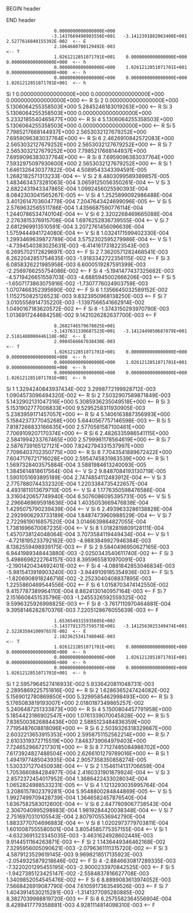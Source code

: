  BEGIN header
  
 END header
  
                      0.0000000000000000E+000
                     -3.1437669498903556E+001   -3.1412391882063400E+001    2.5277616840155392E-002  <-- E
                      2.1064680700129492E-003                                                        <-- T
                      1.0261212851071701E+001    0.0000000000000000E+000    0.0000000000000000E+000  <-- h
                      0.0000000000000000E+000    1.0261212851071701E+001    0.0000000000000000E+000  <-- h
                      0.0000000000000000E+000    0.0000000000000000E+000    1.0261212851071701E+001  <-- h
 Si              1    0.0000000000000000E+000    0.0000000000000000E+000    0.0000000000000000E+000  <-- R
 Si              2    0.0000000000000000E+000    5.1306064255358503E+000    5.2845246183019263E+000  <-- R
 Si              3    5.1306064255358503E+000    0.0000000000000000E+000    5.2332185540465677E+000  <-- R
 Si              4    5.1306064255358503E+000    5.1306064255358503E+000    0.0000000000000000E+000  <-- R
 Si              5    7.7985217668144937E+000    2.5653032127679252E+000    7.6959096383037764E+000  <-- R
 Si              6    2.4626910842572083E+000    2.5653032127679252E+000    2.5653032127679252E+000  <-- R
 Si              7    2.5653032127679252E+000    7.7985217668144937E+000    7.6959096383037764E+000  <-- R
 Si              8    7.6959096383037764E+000    7.5932975097930600E+000    2.5653032127679252E+000  <-- R
 Si              1    1.6461326430377822E-004    4.5089543343394591E-005    1.2682182571313233E-004  <-- V
 Si              2    8.4803099589389857E-005    1.4834634373281063E-004    3.0659125056350261E-004  <-- V
 Si              3    2.6822431943347865E-004    1.0992456025590393E-004    8.0842303041565267E-005  <-- V
 Si              4    1.2525899092986488E-004    3.4012614703604778E-004    7.2047643424699096E-005  <-- V
 Si              5    2.5769632565511786E-004    1.4356687590776114E-004    1.2440786534740104E-004  <-- V
 Si              6    2.3202268469665088E-004    2.2763815376915708E-004    1.6976252836739555E-004  <-- V
 Si              7    2.6812969913510591E-004    3.2072761456096639E-004    1.5759444941724080E-004  <-- V
 Si              8    1.0324171599402330E-004    1.2993469639872789E-004    3.5752302595279986E-004  <-- V
 Si              1   -4.7394540383025631E-003   -6.4141617318223543E-003    6.2695702172829697E-003  <-- F
 Si              2    7.3620571282468541E-003    6.2622042851754635E-003   -1.9183342722356115E-002  <-- F
 Si              3    6.0858326221985958E-003    6.6000519287591399E-003   -2.2569766255754086E-002  <-- F
 Si              4   -5.1941477437325682E-003   -4.5719426651558703E-003   -4.6885945002666206E-003  <-- F
 Si              5   -1.6507173863075916E-002   -1.7307776024903759E-003    1.0707468352395690E-002  <-- F
 Si              6    1.1356645032589152E-002    1.1152750825126523E-003    9.8323950968138250E-003  <-- F
 Si              7    3.0105558914735220E-003   -1.1397566541662914E-002    1.0490167183620572E-002  <-- F
 Si              8   -1.3743150293970790E-003    1.0136917244684258E-002    9.1421026282637700E-003  <-- F
  
                      8.2682746579678025E+001
                     -3.1437631330687523E+001   -3.1412449850687079E+001    2.5181480000446118E-002  <-- E
                      2.0984566667038430E-003                                                        <-- T
                      1.0261212851071701E+001    0.0000000000000000E+000    0.0000000000000000E+000  <-- h
                      0.0000000000000000E+000    1.0261212851071701E+001    0.0000000000000000E+000  <-- h
                      0.0000000000000000E+000    0.0000000000000000E+000    1.0261212851071701E+001  <-- h
 Si              1    1.3294240843937434E-002    3.2998772199928712E-003    1.0904573096494320E-002  <-- R
 Si              2    7.5032907589871849E-003    5.1432902131047316E+000    5.3085936235049518E+000  <-- R
 Si              3    5.1531902777006833E+000    9.5295258311930905E-003    5.2383959171457057E+000  <-- R
 Si              4    5.1406163887356993E+000    5.1584237377045268E+000    5.6440567757146598E-003  <-- R
 Si              5    7.8187266833166635E+000    2.5770581587100461E+000    7.7069109207170374E+000  <-- R
 Si              6    2.4826335986541115E+000    2.5841994233767465E+000    2.5799961178564619E+000  <-- R
 Si              7    2.5876739165127121E+000    7.8242794331537997E+000    7.7096403702350775E+000  <-- R
 Si              8    7.7043541889672422E+000    7.6047176721716028E+000    2.5954745831983539E+000  <-- R
 Si              1    1.5697328403575884E-004    3.5881984613240093E-005    1.3845614818617564E-004  <-- V
 Si              2    9.8487084193130719E-005    1.5901051693895189E-004    2.7474854112483912E-004  <-- V
 Si              3    2.7757880744332320E-004    1.2203384735422657E-004    4.4931811013679710E-005  <-- V
 Si              4    1.1776350598476586E-004    3.3160420657749940E-004    6.5076086095395731E-005  <-- V
 Si              5    2.2966469695918636E-004    1.4035053669476838E-004    1.4295075790239439E-004  <-- V
 Si              6    2.4939633286138828E-004    2.2929906293733189E-004    1.8487473960988529E-004  <-- V
 Si              7    2.7229819016857520E-004    3.0146639864827055E-004    1.7381696670087235E-004  <-- V
 Si              8    1.0182819809128111E-004    1.4570738124048064E-004    3.7073584119449434E-004  <-- V
 Si              1   -4.7218195233792162E-003   -4.9883849927946384E-003    8.1382559498939175E-003  <-- F
 Si              2    9.5840496950627165E-003    6.9441989348443880E-003   -2.0250343540611740E-002  <-- F
 Si              3    5.4986698222764157E-003    8.3959655810970091E-003   -2.1901420434692401E-002  <-- F
 Si              4   -4.0881842853046834E-003   -5.9815413918903240E-003   -3.9449109185354936E-003  <-- F
 Si              5   -1.8206908918246716E-002   -2.2523040408837895E-003    1.2255860469544556E-002  <-- F
 Si              6    1.0158703474142550E-002    9.4157787389964110E-004    8.8824130140957164E-003  <-- F
 Si              7    2.1516608451535796E-003   -1.2455326592559325E-002    9.5996325926998825E-003  <-- F
 Si              8   -3.7617110970464881E-004    9.3958146282870376E-003    7.2205128676055639E-003  <-- F
  
                      1.6536549315935605E+002
                     -3.1437791375759573E+001   -3.1412563025349474E+001    2.5228350410097657E-002  <-- E
                      2.1023625341748046E-003                                                        <-- T
                      1.0261212851071701E+001    0.0000000000000000E+000    0.0000000000000000E+000  <-- h
                      0.0000000000000000E+000    1.0261212851071701E+001    0.0000000000000000E+000  <-- h
                      0.0000000000000000E+000    0.0000000000000000E+000    1.0261212851071701E+001  <-- h
 Si              1    2.5957964527416933E-002    5.9336420811048731E-003    2.2895869225751816E-002  <-- R
 Si              2    1.6286365247424082E-002    5.1569012780869850E+000    5.3299585462998493E+000  <-- R
 Si              3    5.1765083819193007E+000    2.0180187349865257E-002    5.2406487251333873E+000  <-- R
 Si              4    5.1500804457791958E+000    5.1854423186902547E+000    1.0761339070045828E-002  <-- R
 Si              5    7.8365003826884436E+000    2.5885123484836359E+000    7.7195487608818096E+000  <-- R
 Si              6    2.5039326318329667E+000    2.6032213653915353E+000    2.5958751152562214E+000  <-- R
 Si              7    2.6103319372715519E+000    7.8483739064979403E+000    7.7246529667217301E+000  <-- R
 Si              8    7.7127485084986702E+000    7.6173924827488504E+000    2.6266101279789016E+000  <-- R
 Si              1    1.4941977485043935E-004    2.9057358350858274E-005    1.5303371270450938E-004  <-- V
 Si              2    1.1546114131706659E-004    1.7053660884284977E-004    2.4160331901879924E-004  <-- V
 Si              3    2.8572372454017952E-004    1.3686422433028034E-004    1.0652824988533231E-005  <-- V
 Si              4    1.1213293035995764E-004    3.2086157802379281E-004    5.9548800284844869E-005  <-- V
 Si              5    1.9927499709428739E-004    1.3646582457876540E-004    1.6367582583012600E-004  <-- V
 Si              6    2.6477809067738543E-004    2.3067040995298983E-004    1.9819284420038348E-004  <-- V
 Si              7    2.7516970310105543E-004    2.8079705536942790E-004    1.8833770704696883E-004  <-- V
 Si              8    1.0202973779703811E-004    1.6010087555580501E-004    3.8054585775357155E-004  <-- V
 Si              1   -4.6323691323345035E-003   -3.4631624928602449E-003    9.9144511164263871E-003  <-- F
 Si              2    1.1436449346462168E-002    7.3295956005090621E-003   -2.0796361111315720E-002  <-- F
 Si              3    4.5879123529619145E-003    9.9698218517135923E-003   -2.0549325879218646E-002  <-- F
 Si              4   -2.8846630817289335E-003   -7.3220201295455195E-003   -2.9000233970842525E-003  <-- F
 Si              5   -1.9427385123425147E-002   -2.5584837816627708E-003    1.3409852054545476E-002  <-- F
 Si              6    8.8899083613974052E-003    7.5668426919087790E-004    7.6105917363549526E-003  <-- F
 Si              7    1.4043914530215281E-003   -1.3141377095280885E-002    8.3827039988819720E-003  <-- F
 Si              8    6.2575582364556904E-004    8.4289417779358881E-003    4.9281114814098310E-003  <-- F
  
